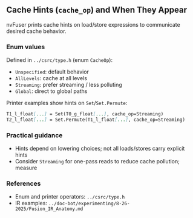 ## Cache Hints (`cache_op`) and When They Appear

nvFuser prints cache hints on load/store expressions to communicate desired cache behavior.

### Enum values

Defined in `../csrc/type.h` (enum `CacheOp`):
- `Unspecified`: default behavior
- `AllLevels`: cache at all levels
- `Streaming`: prefer streaming / less polluting
- `Global`: direct to global paths

Printer examples show hints on `Set`/`Set.Permute`:

```33:41:/opt/pytorch/nvfuser/doc-bot/experimenting/8-26-2025/Fusion_IR_Anatomy.md
T1_l_float[...] = Set(T0_g_float[...], cache_op=Streaming)
T2_l_float[...] = Set.Permute(T1_l_float[...], cache_op=Streaming)
```

### Practical guidance

- Hints depend on lowering choices; not all loads/stores carry explicit hints
- Consider `Streaming` for one-pass reads to reduce cache pollution; measure

### References

- Enum and printer operators: `../csrc/type.h`
- IR examples: `../doc-bot/experimenting/8-26-2025/Fusion_IR_Anatomy.md`


